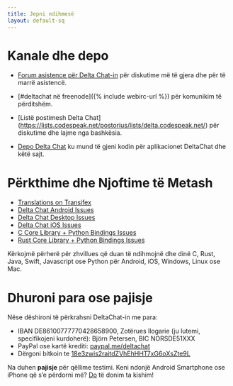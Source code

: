 ```yaml
---
title: Jepni ndihmesë
layout: default-sq
---
```




<!-- GENERATED FILE -- DO NOT EDIT -->



# Kanale dhe depo

- [Forum asistence për Delta Chat-in](https://support.delta.chat) për
  diskutime më të gjera dhe për të marrë asistencë.

- [#deltachat në freenode]({% include webirc-url %}) për komunikim të përditshëm.

- [Listë postimesh Delta Chat]
  (https://lists.codespeak.net/postorius/lists/delta.codespeak.net/) 
  për diskutime dhe lajme nga bashkësia.

- [Depo Delta Chat](https://github.com/deltachat/) ku mund të gjeni 
 kodin për aplikacionet DeltaChat dhe këtë sajt.

# Përkthime dhe Njoftime të Metash 

- [Translations on Transifex](https://www.transifex.com/delta-chat/public/)
- [Delta Chat Android Issues](https://github.com/deltachat/deltachat-android/issues)
- [Delta Chat Desktop Issues](https://github.com/deltachat/deltachat-desktop/issues)
- [Delta Chat iOS Issues](https://github.com/deltachat/deltachat-ios/issues)
- [C Core Library + Python Bindings Issues](https://github.com/deltachat/deltachat-core/issues)
- [Rust Core Library + Python Bindings Issues](https://github.com/deltachat/deltachat-core-rust/issues)

Kërkojmë përherë për zhvillues që duan të ndihmojnë dhe dinë C, Rust, Java, 
Swift, Javascript ose Python për Android, iOS, Windows, Linux ose Mac.


# Dhuroni para ose pajisje

Nëse dëshironi të përkrahsni DeltaChat-in me para:

- IBAN DE86100777770428658900, Zotërues llogarie (ju lutemi, specifikojeni kurdoherë): Björn Petersen, BIC NORSDE51XXX
- PayPal ose kartë krediti: [paypal.me/deltachat](https://paypal.me/deltachat/20)
- Dërgoni bitkoin te [18e3zwis2raitdZVhEhHHT7xG6oXsZte9L](bitcoin:18e3zwis2raitdZVhEhHHT7xG6oXsZte9L)

Na duhen **pajisje** për qëllime testimi. Keni ndonjë Android Smartphone ose iPhone që s’e përdorni më?
[Do](imprint) të donim ta kishim!
